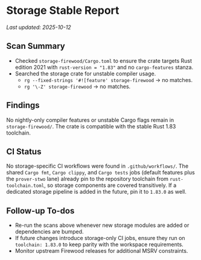 # Storage Stable Report

_Last updated: 2025-10-12_

## Scan Summary

- Checked `storage-firewood/Cargo.toml` to ensure the crate targets Rust edition 2021 with `rust-version = "1.83"` and no `cargo-features` stanza.
- Searched the storage crate for unstable compiler usage.
  - `rg --fixed-strings '#![feature' storage-firewood` → no matches.
  - `rg '\-Z' storage-firewood` → no matches.

## Findings

No nightly-only compiler features or unstable Cargo flags remain in `storage-firewood/`. The crate is compatible with the stable Rust 1.83 toolchain.

## CI Status

No storage-specific CI workflows were found in `.github/workflows/`. The shared `Cargo fmt`, `Cargo clippy`, and `Cargo tests` jobs (default features plus the `prover-stwo` lane) already pin to the repository toolchain from `rust-toolchain.toml`, so storage components are covered transitively. If a dedicated storage pipeline is added in the future, pin it to `1.83.0` as well.

## Follow-up To-dos

- Re-run the scans above whenever new storage modules are added or dependencies are bumped.
- If future changes introduce storage-only CI jobs, ensure they run on `toolchain: 1.83.0` to keep parity with the workspace requirements.
- Monitor upstream Firewood releases for additional MSRV constraints.
